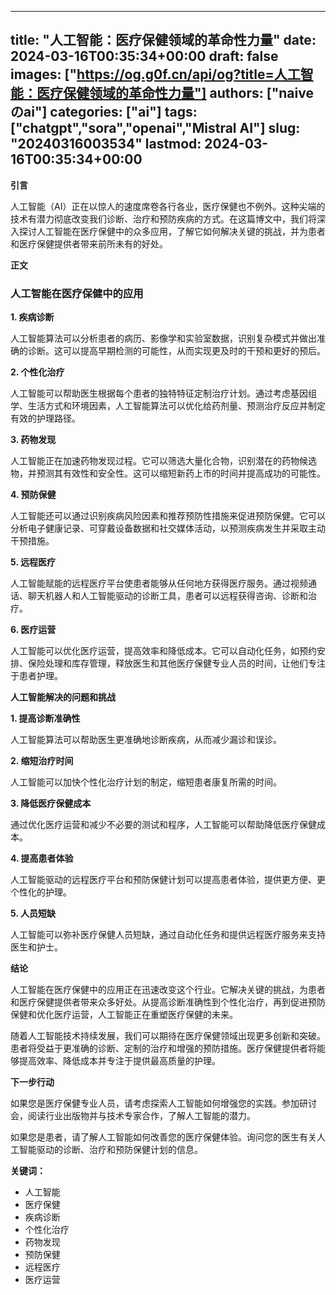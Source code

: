 
---
title: "人工智能：医疗保健领域的革命性力量"
date: 2024-03-16T00:35:34+00:00
draft: false
images: ["https://og.g0f.cn/api/og?title=人工智能：医疗保健领域的革命性力量"]
authors: ["naiveのai"]
categories: ["ai"]
tags: ["chatgpt","sora","openai","Mistral AI"]
slug: "20240316003534"
lastmod: 2024-03-16T00:35:34+00:00
---
**引言**

人工智能（AI）正在以惊人的速度席卷各行各业，医疗保健也不例外。这种尖端的技术有潜力彻底改变我们诊断、治疗和预防疾病的方式。在这篇博文中，我们将深入探讨人工智能在医疗保健中的众多应用，了解它如何解决关键的挑战，并为患者和医疗保健提供者带来前所未有的好处。

**正文**

### 人工智能在医疗保健中的应用

**1. 疾病诊断**

人工智能算法可以分析患者的病历、影像学和实验室数据，识别复杂模式并做出准确的诊断。这可以提高早期检测的可能性，从而实现更及时的干预和更好的预后。

**2. 个性化治疗**

人工智能可以帮助医生根据每个患者的独特特征定制治疗计划。通过考虑基因组学、生活方式和环境因素，人工智能算法可以优化给药剂量、预测治疗反应并制定有效的护理路径。

**3. 药物发现**

人工智能正在加速药物发现过程。它可以筛选大量化合物，识别潜在的药物候选物，并预测其有效性和安全性。这可以缩短新药上市的时间并提高成功的可能性。

**4. 预防保健**

人工智能还可以通过识别疾病风险因素和推荐预防性措施来促进预防保健。它可以分析电子健康记录、可穿戴设备数据和社交媒体活动，以预测疾病发生并采取主动干预措施。

**5. 远程医疗**

人工智能赋能的远程医疗平台使患者能够从任何地方获得医疗服务。通过视频通话、聊天机器人和人工智能驱动的诊断工具，患者可以远程获得咨询、诊断和治疗。

**6. 医疗运营**

人工智能可以优化医疗运营，提高效率和降低成本。它可以自动化任务，如预约安排、保险处理和库存管理，释放医生和其他医疗保健专业人员的时间，让他们专注于患者护理。

**人工智能解决的问题和挑战**

**1. 提高诊断准确性**

人工智能算法可以帮助医生更准确地诊断疾病，从而减少漏诊和误诊。

**2. 缩短治疗时间**

人工智能可以加快个性化治疗计划的制定，缩短患者康复所需的时间。

**3. 降低医疗保健成本**

通过优化医疗运营和减少不必要的测试和程序，人工智能可以帮助降低医疗保健成本。

**4. 提高患者体验**

人工智能驱动的远程医疗平台和预防保健计划可以提高患者体验，提供更方便、更个性化的护理。

**5. 人员短缺**

人工智能可以弥补医疗保健人员短缺，通过自动化任务和提供远程医疗服务来支持医生和护士。

**结论**

人工智能在医疗保健中的应用正在迅速改变这个行业。它解决关键的挑战，为患者和医疗保健提供者带来众多好处。从提高诊断准确性到个性化治疗，再到促进预防保健和优化医疗运营，人工智能正在重塑医疗保健的未来。

随着人工智能技术持续发展，我们可以期待在医疗保健领域出现更多创新和突破。患者将受益于更准确的诊断、定制的治疗和增强的预防措施。医疗保健提供者将能够提高效率、降低成本并专注于提供最高质量的护理。

**下一步行动**

如果您是医疗保健专业人员，请考虑探索人工智能如何增强您的实践。参加研讨会，阅读行业出版物并与技术专家合作，了解人工智能的潜力。

如果您是患者，请了解人工智能如何改善您的医疗保健体验。询问您的医生有关人工智能驱动的诊断、治疗和预防保健计划的信息。

**关键词：**

* 人工智能
* 医疗保健
* 疾病诊断
* 个性化治疗
* 药物发现
* 预防保健
* 远程医疗
* 医疗运营